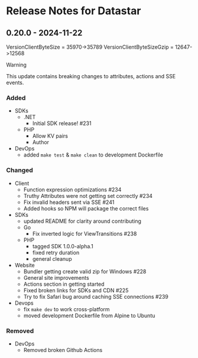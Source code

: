 # Release Notes for Datastar

## 0.20.0 - 2024-11-22

VersionClientByteSize     = 35970->35789
VersionClientByteSizeGzip = 12647->12568

> [!WARNING]
> This update contains breaking changes to attributes, actions and SSE events.

### Added
- SDKs
  - .NET
    - Initial SDK release! #231
  - PHP
    - Allow KV pairs
    - Author
- DevOps
  - added `make test` & `make clean` to development Dockerfile

### Changed
- Client
  - Function expression optimizations #234
  - Truthy Attributes were not getting set correctly #234
  - Fix invalid headers sent via SSE #241
  - Added hooks so NPM will package the correct files
- SDKs
  - updated README for clarity around contributing
  - Go
    - Fix inverted logic for ViewTransitions #238
  - PHP
    - tagged SDK 1.0.0-alpha.1
    - fixed retry duration
    - general cleanup
- Website
  - Bundler getting create valid zip for Windows #228
  - General site improvements
  - Actions section in getting started
  - Fixed broken links for SDKs and CDN #225
  - Try to fix Safari bug around caching SSE connections #239
- Devops
  - fix `make dev` to work cross-platform
  - moved development Dockerfile from Alpine to Ubuntu


### Removed
- DevOps
  - Removed broken Github Actions
